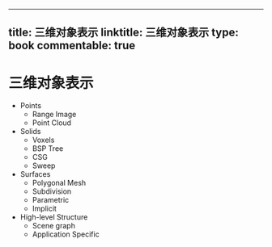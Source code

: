 
---
title: 三维对象表示
linktitle: 三维对象表示
type: book
commentable: true
---

# 三维对象表示

- Points
  - Range Image
  - Point Cloud
- Solids
  - Voxels
  - BSP Tree
  - CSG
  - Sweep
- Surfaces
  - Polygonal Mesh
  - Subdivision
  - Parametric
  - Implicit
- High-level Structure
  - Scene graph
  - Application Specific

    